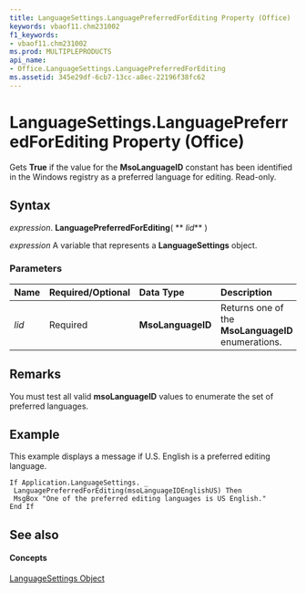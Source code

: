```yaml
---
title: LanguageSettings.LanguagePreferredForEditing Property (Office)
keywords: vbaof11.chm231002
f1_keywords:
- vbaof11.chm231002
ms.prod: MULTIPLEPRODUCTS
api_name:
- Office.LanguageSettings.LanguagePreferredForEditing
ms.assetid: 345e29df-6cb7-13cc-a8ec-22196f38fc62
---
```



# LanguageSettings.LanguagePreferredForEditing Property (Office)

Gets  **True** if the value for the **MsoLanguageID** constant has been identified in the Windows registry as a preferred language for editing. Read-only.


## Syntax

 _expression_. **LanguagePreferredForEditing**( ** _lid_** )

 _expression_ A variable that represents a **LanguageSettings** object.


### Parameters



|**Name**|**Required/Optional**|**Data Type**|**Description**|
|:-----|:-----|:-----|:-----|
| _lid_|Required|**MsoLanguageID**|Returns one of the  **MsoLanguageID** enumerations.|

## Remarks

You must test all valid  **msoLanguageID** values to enumerate the set of preferred languages.


## Example

This example displays a message if U.S. English is a preferred editing language.


```
If Application.LanguageSettings. _ 
 LanguagePreferredForEditing(msoLanguageIDEnglishUS) Then 
 MsgBox "One of the preferred editing languages is US English." 
End If
```


## See also


#### Concepts


[LanguageSettings Object](languagesettings-object-office.md)

